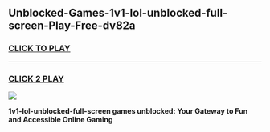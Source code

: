 
## Unblocked-Games-1v1-lol-unblocked-full-screen-Play-Free-dv82a
<h3>
<a href="https://premium76.site?title=1v1-lol-unblocked-full-screen&ref=20M">CLICK TO PLAY</a></h3>
<hr>

<h3>
<a href="https://premium76.site?title=1v1-lol-unblocked-full-screen&ref=20M">CLICK 2 PLAY</a>
  
</h3>

<a href="https://premium76.site?title=1v1-lol-unblocked-full-screen&ref=19M"><img src="https://clearcache.store/games.png"></a>


**1v1-lol-unblocked-full-screen games unblocked: Your Gateway to Fun and Accessible Online Gaming**
